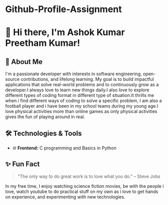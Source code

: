 # Github-Profile-Assignment

# 👋 Hi there, I'm Ashok Kumar Preetham Kumar!

## 🚀 About Me
I'm a passionate developer with interests in software engineering, open-source contributions, and lifelong learning. My goal is to build impactful applications that solve real-world problems and to continuously grow as a developer.I always love to learn new things daily.I also love to explore different types of coding format in different type of situation.It thrills me when i find different ways of coding to solve a specific problem,
I am also a football player and i have been in my school teams during my young age.I love physical activities more than online games as only physical activities gives the fun of playing around in real.

## 🛠️ Technologies & Tools
* 🌐 **Frontend:** C programming and Basics in Python


## ✨ Fun Fact
> "The only way to do great work is to love what you do." – Steve Jobs

In my free time, I enjoy watching science fiction movies, be with the people i love, watch youtube to do practical stuff on my own as i love to get hands on experience, and experimenting with new technologies.

